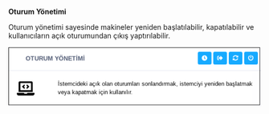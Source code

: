 **Oturum Yönetimi**

Oturum yönetimi sayesinde makineler yeniden başlatılabilir, kapatılabilir ve kullanıcıların açık oturumundan çıkış yaptırılabilir.

![Oturum Yönetimi](../images/sistem/oturum_yonetimi.png)